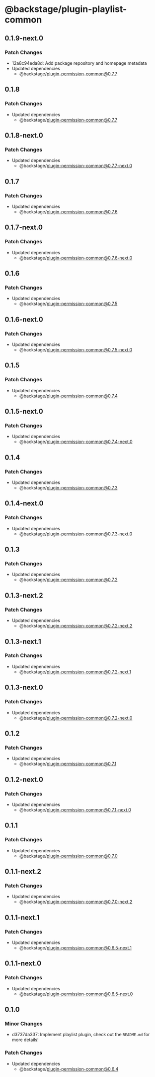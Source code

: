 # @backstage/plugin-playlist-common

## 0.1.9-next.0

### Patch Changes

- 12a8c94eda8d: Add package repository and homepage metadata
- Updated dependencies
  - @backstage/plugin-permission-common@0.7.7

## 0.1.8

### Patch Changes

- Updated dependencies
  - @backstage/plugin-permission-common@0.7.7

## 0.1.8-next.0

### Patch Changes

- Updated dependencies
  - @backstage/plugin-permission-common@0.7.7-next.0

## 0.1.7

### Patch Changes

- Updated dependencies
  - @backstage/plugin-permission-common@0.7.6

## 0.1.7-next.0

### Patch Changes

- Updated dependencies
  - @backstage/plugin-permission-common@0.7.6-next.0

## 0.1.6

### Patch Changes

- Updated dependencies
  - @backstage/plugin-permission-common@0.7.5

## 0.1.6-next.0

### Patch Changes

- Updated dependencies
  - @backstage/plugin-permission-common@0.7.5-next.0

## 0.1.5

### Patch Changes

- Updated dependencies
  - @backstage/plugin-permission-common@0.7.4

## 0.1.5-next.0

### Patch Changes

- Updated dependencies
  - @backstage/plugin-permission-common@0.7.4-next.0

## 0.1.4

### Patch Changes

- Updated dependencies
  - @backstage/plugin-permission-common@0.7.3

## 0.1.4-next.0

### Patch Changes

- Updated dependencies
  - @backstage/plugin-permission-common@0.7.3-next.0

## 0.1.3

### Patch Changes

- Updated dependencies
  - @backstage/plugin-permission-common@0.7.2

## 0.1.3-next.2

### Patch Changes

- Updated dependencies
  - @backstage/plugin-permission-common@0.7.2-next.2

## 0.1.3-next.1

### Patch Changes

- Updated dependencies
  - @backstage/plugin-permission-common@0.7.2-next.1

## 0.1.3-next.0

### Patch Changes

- Updated dependencies
  - @backstage/plugin-permission-common@0.7.2-next.0

## 0.1.2

### Patch Changes

- Updated dependencies
  - @backstage/plugin-permission-common@0.7.1

## 0.1.2-next.0

### Patch Changes

- Updated dependencies
  - @backstage/plugin-permission-common@0.7.1-next.0

## 0.1.1

### Patch Changes

- Updated dependencies
  - @backstage/plugin-permission-common@0.7.0

## 0.1.1-next.2

### Patch Changes

- Updated dependencies
  - @backstage/plugin-permission-common@0.7.0-next.2

## 0.1.1-next.1

### Patch Changes

- Updated dependencies
  - @backstage/plugin-permission-common@0.6.5-next.1

## 0.1.1-next.0

### Patch Changes

- Updated dependencies
  - @backstage/plugin-permission-common@0.6.5-next.0

## 0.1.0

### Minor Changes

- d3737da337: Implement playlist plugin, check out the `README.md` for more details!

### Patch Changes

- Updated dependencies
  - @backstage/plugin-permission-common@0.6.4
